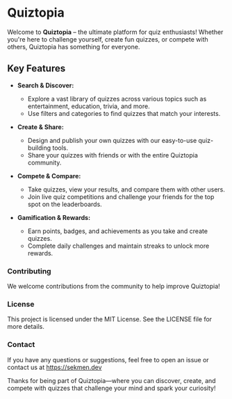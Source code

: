 # Quiztopia

Welcome to **Quiztopia** – the ultimate platform for quiz enthusiasts! Whether you're here to challenge yourself, create fun quizzes, or compete with others, Quiztopia has something for everyone.

## Key Features

- **Search & Discover:**
  - Explore a vast library of quizzes across various topics such as entertainment, education, trivia, and more.
  - Use filters and categories to find quizzes that match your interests.
  
- **Create & Share:**
  - Design and publish your own quizzes with our easy-to-use quiz-building tools.
  - Share your quizzes with friends or with the entire Quiztopia community.
  
- **Compete & Compare:**
  - Take quizzes, view your results, and compare them with other users.
  - Join live quiz competitions and challenge your friends for the top spot on the leaderboards.
  
- **Gamification & Rewards:**
  - Earn points, badges, and achievements as you take and create quizzes.
  - Complete daily challenges and maintain streaks to unlock more rewards.

### Contributing
We welcome contributions from the community to help improve Quiztopia! 

### License
This project is licensed under the MIT License. See the LICENSE file for more details.

### Contact
If you have any questions or suggestions, feel free to open an issue or contact us at https://sekmen.dev


Thanks for being part of Quiztopia—where you can discover, create, and compete with quizzes that challenge your mind and spark your curiosity!
